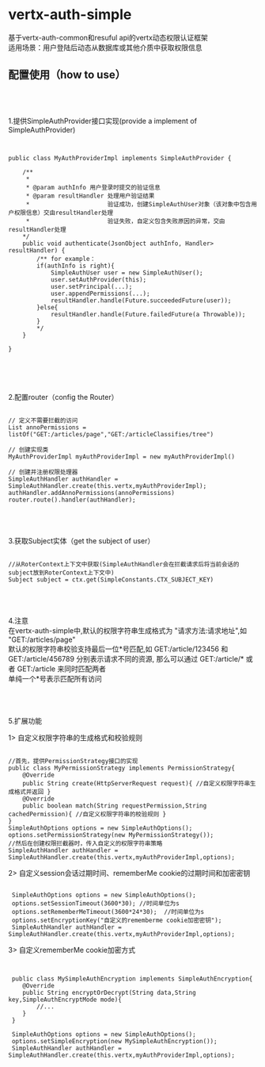 # vertx-auth-simple
基于vertx-auth-common和resuful api的vertx动态权限认证框架<br>
适用场景：用户登陆后动态从数据库或其他介质中获取权限信息

## 配置使用（how to use）

<br><br><br>
1.提供SimpleAuthProvider接口实现(provide a implement of SimpleAuthProvider)

<pre><code>

public class MyAuthProviderImpl implements SimpleAuthProvider {

    /**
     * 
     * @param authInfo 用户登录时提交的验证信息
     * @param resultHandler 处理用户验证结果
     *                      验证成功，创建SimpleAuthUser对象（该对象中包含用户权限信息）交由resultHandler处理
     *                      验证失败，自定义包含失败原因的异常，交由resultHandler处理
    */
    public void authenticate(JsonObject authInfo, Handler<AsyncResult<User>> resultHandler) {
        /** for example：
        if(authInfo is right){
            SimpleAuthUser user = new SimpleAuthUser();
            user.setAuthProvider(this);
            user.setPrincipal(...);
            user.appendPermissions(...);
            resultHandler.handle(Future.succeededFuture(user));
        }else{
            resultHandler.handle(Future.failedFuture(a Throwable));
        } 
        */
    }

}

</code></pre>

<br><br><br>
2.配置router（config the Router）

<pre><code>
// 定义不需要拦截的访问
List<String> annoPermissions = listOf("GET:/articles/page","GET:/articleClassifies/tree")

// 创建实现类
MyAuthProviderImpl myAuthProviderImpl = new myAuthProviderImpl()

// 创建并注册权限处理器
SimpleAuthHandler authHandler = SimpleAuthHandler.create(this.vertx,myAuthProviderImpl);
authHandler.addAnnoPermissions(annoPermissions)
router.route().handler(authHandler);
</code></pre>

<br><br><br>
3.获取Subject实体（get the subject of user）<br>

<pre><code>
//从RoterContext上下文中获取(SimpleAuthHandler会在拦截请求后将当前会话的subject放到RoterContext上下文中)
Subject subject = ctx.get(SimpleConstants.CTX_SUBJECT_KEY)
</code></pre>

<br><br><br>
4.注意<br>
在vertx-auth-simple中,默认的权限字符串生成格式为 "请求方法:请求地址",如 "GET:/articles/page" <br>
默认的权限字符串校验支持最后一位\*号匹配,如 GET:/article/123456 和 GET:/article/456789 分别表示请求不同的资源,
那么可以通过 GET:/article/* 或者 GET:/article 来同时匹配两者 <br>单纯一个*号表示匹配所有访问<br>

<br><br><br>
5.扩展功能<br>

1> 自定义权限字符串的生成格式和校验规则

<pre><code>
//首先，提供PermissionStrategy接口的实现
public class MyPermissionStrategy implements PermissionStrategy{
    @Override
    public String create(HttpServerRequest request){ //自定义权限字符串生成格式并返回 }
    @Override
    public boolean match(String requestPermission,String cachedPermission){ //自定义权限字符串的校验规则 }
}
SimpleAuthOptions options = new SimpleAuthOptions();
options.setPermissionStrategy(new MyPermissionStrategy());
//然后在创建权限拦截器时，传入自定义的权限字符串策略
SimpleAuthHandler authHandler = SimpleAuthHandler.create(this.vertx,myAuthProviderImpl,options);
</code></pre>

2> 自定义session会话过期时间、rememberMe cookie的过期时间和加密密钥

<pre><code>
 SimpleAuthOptions options = new SimpleAuthOptions();
 options.setSessionTimeout(3600*30); //时间单位为s
 options.setRememberMeTimeout(3600*24*30);  //时间单位为s
 options.setEncryptionKey("自定义的rememberme cookie加密密钥");
 SimpleAuthHandler authHandler = SimpleAuthHandler.create(this.vertx,myAuthProviderImpl,options);
</code></pre>

3> 自定义rememberMe cookie加密方式

<pre><code>
 
 public class MySimpleAuthEncryption implements SimpleAuthEncryption{
    @Override
    public String encryptOrDecrypt(String data,String key,SimpleAuthEncryptMode mode){
        //...
    }
 }
 
 SimpleAuthOptions options = new SimpleAuthOptions();
 options.setSimpleEncryption(new MySimpleAuthEncryption());
 SimpleAuthHandler authHandler = SimpleAuthHandler.create(this.vertx,myAuthProviderImpl,options);
</code></pre>






